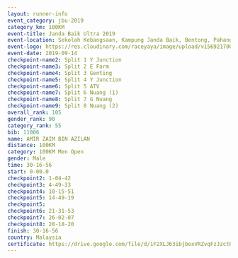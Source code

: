 ```yaml
---
layout: runner-info 
event_category: jbu-2019 
category_km: 100KM 
event-title: Janda Baik Ultra 2019  
event-location: Sekolah Kebangsaan, Kampung Janda Baik, Bentong, Pahang, Malaysia 
event-logo: https://res.cloudinary.com/raceyaya/image/upload/v1569217009/logo/janda-baik_vch1pc.jpg 
event-date: 2019-09-14 
checkpoint-name2: Split 1 Y Junction 
checkpoint-name3: Split 2 E Farm 
checkpoint-name4: Split 3 Genting 
checkpoint-name5: Split 4 Y Junction 
checkpoint-name6: Split 5 ATV 
checkpoint-name7: Split 6 Nuang (1) 
checkpoint-name8: Split 7 G Nuang 
checkpoint-name9: Split 8 Nuang (2) 
overall_rank: 105
gender_rank: 90
category_rank: 55
bib: 11006
name: AMIR ZAIM BIN AZILAN
distance: 100KM
category: 100KM Men Open
gender: Male
time: 30-16-56
start: 0-00.0
checkpoint2: 1-04-42
checkpoint3: 4-49-33
checkpoint4: 10-15-51
checkpoint5: 14-49-19
checkpoint5: 
checkpoint6: 21-31-53
checkpoint7: 26-02-07
checkpoint8: 28-18-20
finish: 30-16-56
country: Malaysia
certificate: https://drive.google.com/file/d/1F2XLJ63ibjboxVRZvqFzJzctR9BtKLNh/view?usp=sharing
---
```

